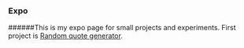 ### Expo
######This is my expo page for small projects and experiments.
First project is <a href="http://rgq.bitballoon.com/" target="_blank"> Random quote generator</a>.
